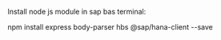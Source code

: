 Install node js module in sap bas terminal:

npm install express body-parser hbs @sap/hana-client --save
